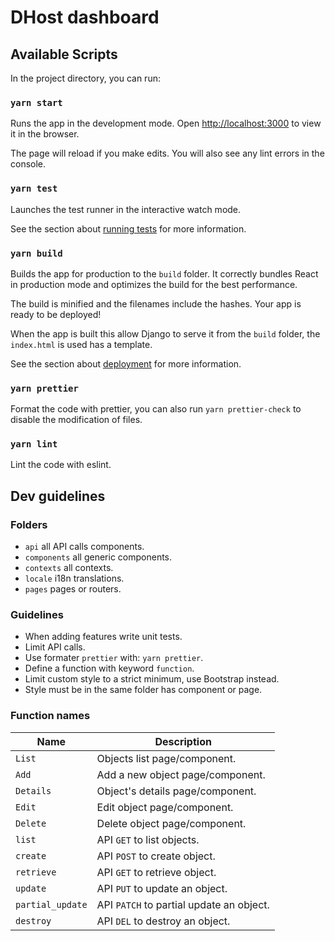 # DHost dashboard

## Available Scripts

In the project directory, you can run:

### `yarn start`

Runs the app in the development mode. Open [http://localhost:3000](http://localhost:3000) to view it in the browser.

The page will reload if you make edits. You will also see any lint errors in the console.

### `yarn test`

Launches the test runner in the interactive watch mode.

See the section about [running tests](https://facebook.github.io/create-react-app/docs/running-tests) for more information.

### `yarn build`

Builds the app for production to the `build` folder. It correctly bundles React in production mode and optimizes the build for the best performance.

The build is minified and the filenames include the hashes. Your app is ready to be deployed!

When the app is built this allow Django to serve it from the `build` folder, the `index.html` is used has a template.

See the section about [deployment](https://facebook.github.io/create-react-app/docs/deployment) for more information.

### `yarn prettier`

Format the code with prettier, you can also run `yarn prettier-check` to disable the modification of files.

### `yarn lint`

Lint the code with eslint.

## Dev guidelines

### Folders

- `api` all API calls components.
- `components` all generic components.
- `contexts` all contexts.
- `locale` i18n translations.
- `pages` pages or routers.

### Guidelines

- When adding features write unit tests.
- Limit API calls.
- Use formater `prettier` with: `yarn prettier`.
- Define a function with keyword `function`.
- Limit custom style to a strict minimum, use Bootstrap instead.
- Style must be in the same folder has component or page.

### Function names

| Name             | Description                              |
| ---------------- | ---------------------------------        |
| `List`           | Objects list page/component.             |
| `Add`            | Add a new object page/component.         |
| `Details`        | Object's details page/component.         |
| `Edit`           | Edit object page/component.              |
| `Delete`         | Delete object page/component.            |
| `list`           | API `GET` to list objects.               |
| `create`         | API `POST` to create object.             |
| `retrieve`       | API `GET` to retrieve object.            |
| `update`         | API `PUT` to update an object.           |
| `partial_update` | API `PATCH` to partial update an object. |
| `destroy`        | API `DEL` to destroy an object.          |
